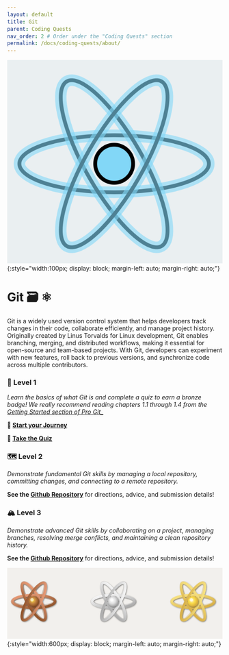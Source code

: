 ```yaml
---
layout: default
title: Git
parent: Coding Quests
nav_order: 2 # Order under the "Coding Quests" section
permalink: /docs/coding-quests/about/
---
```


![logo](react_pngs/react-badge.png){:style="width:100px; display: block; margin-left: auto; margin-right: auto;"}

# Git 🗃️ ⚛

Git is a widely used version control system that helps developers track changes in their code, collaborate efficiently, and manage project history. Originally created by Linus Torvalds for Linux development, Git enables branching, merging, and distributed workflows, making it essential for open-source and team-based projects. With Git, developers can experiment with new features, roll back to previous versions, and synchronize code across multiple contributors.

### 🔭 Level 1

_Learn the basics of what Git is and complete a quiz to earn a bronze badge! We really recommend reading chapters 1.1 through 1.4 from the [Getting Started section of Pro Git_](https://git-scm.com/book/en/v2/Getting-Started-About-Version-Control)_

**📄 [Start your Journey](https://docs.google.com/document/d/1MB07HfrhiKjTecpnNySINL_8FDOfMSxeA5G6w-24u20/edit?tab=t.0)**

**📝 [Take the Quiz](https://docs.google.com/forms/d/15YgyYPt2wQq9EFiWp_9f4xy8LbQ6RHYDU621r_4hgA4/edit)**

### 🗺️ Level 2

_Demonstrate fundamental Git skills by managing a local repository, committing changes, and connecting to a remote repository._

**See the [Github Repository](https://github.com/hajiix/git-level2)** for directions, advice, and submission details!

### 🏔️ Level 3

_Demonstrate advanced Git skills by collaborating on a project, managing branches, resolving merge conflicts, and maintaining a clean repository history._

**See the [Github Repository](https://github.com/hajiix/git-level3)** for directions, advice, and submission details!

![badge colors](react_pngs/react-badges.png){:style="width:600px; display: block; margin-left: auto; margin-right: auto;"}

